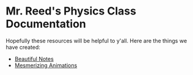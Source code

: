 # Mr. Reed's Physics Class Documentation
Hopefully these resources will be helpful to y'all. Here are the things we have created:
- [Beautiful Notes](https://e-terry.github.io/ElatrickManim/notes/)
- [Mesmerizing Animations](https://e-terry.github.io/ElatrickManim/animations/)